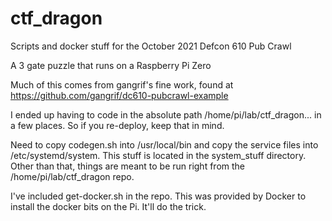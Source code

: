 # ctf_dragon

Scripts and docker stuff for the October 2021 Defcon 610 Pub Crawl

A 3 gate puzzle that runs on a Raspberry Pi Zero

Much of this comes from gangrif's fine work, found at https://github.com/gangrif/dc610-pubcrawl-example

I ended up having to code in the absolute path /home/pi/lab/ctf_dragon... in a few places. So if you re-deploy, keep that in mind.

Need to copy codegen.sh into /usr/local/bin and copy the service files into /etc/systemd/system. This stuff is located in the system_stuff directory. Other than that, things are meant to be run right from the /home/pi/lab/ctf_dragon repo.

I've included get-docker.sh in the repo. This was provided by Docker to install the docker bits on the Pi. It'll do the trick.

